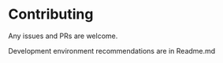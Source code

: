 # Contributing
Any issues and PRs are welcome.

Development environment recommendations are in Readme.md